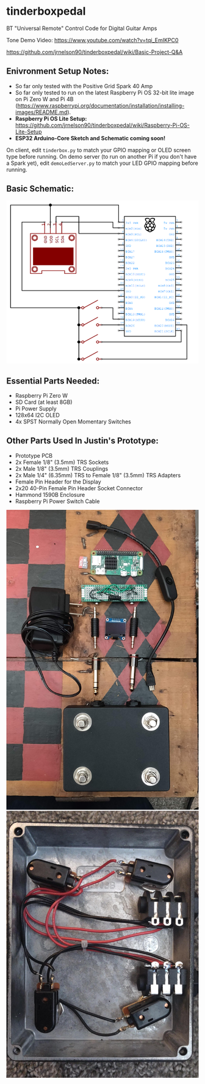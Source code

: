 # tinderboxpedal
BT "Universal Remote" Control Code for Digital Guitar Amps

Tone Demo Video: https://www.youtube.com/watch?v=tqi_EmIKPC0

https://github.com/jrnelson90/tinderboxpedal/wiki/Basic-Project-Q&A

## Enivronment Setup Notes:
* So far only tested with the Positive Grid Spark 40 Amp
* So far only tested to run on the latest Raspberry Pi OS 32-bit lite image on Pi Zero W and Pi 4B (https://www.raspberrypi.org/documentation/installation/installing-images/README.md).
* **Raspberry Pi OS Lite Setup:** https://github.com/jrnelson90/tinderboxpedal/wiki/Raspberry-Pi-OS-Lite-Setup
* **ESP32 Arduino-Core Sketch and Schematic coming soon!**

On client, edit `tinderbox.py` to match your GPIO mapping or OLED screen type before running.
On demo server (to run on another Pi if you don't have a Spark yet), edit `demoLedServer.py` to match your LED GPIO mapping before running.

## Basic Schematic:
![](src/tinderbox_hat.png)

## Essential Parts Needed:
- Raspberry Pi Zero W
- SD Card (at least 8GB)
- Pi Power Supply
- 128x64 I2C OLED
- 4x SPST Normally Open Momentary Switches

## Other Parts Used In Justin's Prototype:
- Prototype PCB
- 2x Female 1/8" (3.5mm) TRS Sockets
- 2x Male 1/8" (3.5mm) TRS Couplings
- 2x Male 1/4" (6.35mm) TRS to Female 1/8" (3.5mm) TRS Adapters
- Female Pin Header for the Display
- 2x20 40-Pin Female Pin Header Socket Connector
- Hammond 1590B Enclosure
- Raspberry Pi Power Switch Cable

![](src/prototype.jpg)
![](src/inner_pedal.jpg)
